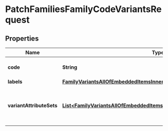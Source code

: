 

# PatchFamiliesFamilyCodeVariantsRequest


## Properties

| Name | Type | Description | Notes |
|------------ | ------------- | ------------- | -------------|
|**code** | **String** | Family variant code |  |
|**labels** | [**FamilyVariantsAllOfEmbeddedItemsInnerAllOfLabels**](FamilyVariantsAllOfEmbeddedItemsInnerAllOfLabels.md) |  |  [optional] |
|**variantAttributeSets** | [**List&lt;FamilyVariantsAllOfEmbeddedItemsInnerAllOfVariantAttributeSetsInner&gt;**](FamilyVariantsAllOfEmbeddedItemsInnerAllOfVariantAttributeSetsInner.md) | Attributes distribution according to the enrichment level |  |



